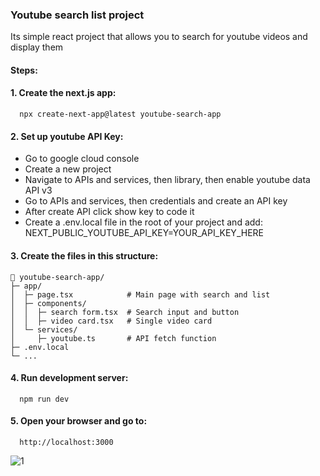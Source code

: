 ### Youtube search list project

Its simple react project that allows you to search for youtube videos and display them

#### Steps:

#### 1. Create the next.js app:
      npx create-next-app@latest youtube-search-app

#### 2. Set up youtube API Key:
   - Go to google cloud console<br>
   - Create a new project<br>
   - Navigate to APIs and services, then library, then enable youtube data API v3<br>
   - Go to APIs and services, then credentials and create an API key<br>
   - After create API click show key to code it<br>
   - Create a .env.local file in the root of your project and add: NEXT_PUBLIC_YOUTUBE_API_KEY=YOUR_API_KEY_HERE

#### 3. Create the files in this structure:
```
📁 youtube-search-app/
├─ app/
│  ├─ page.tsx            # Main page with search and list
│  ├─ components/
│  │  ├─ search form.tsx  # Search input and button
│  │  ├─ video card.tsx   # Single video card
│  └─ services/
│     ├─ youtube.ts       # API fetch function
├─ .env.local
└─ ...
```

#### 4. Run development server:
      npm run dev
  
#### 5. Open your browser and go to:
      http://localhost:3000

![1](https://private-user-images.githubusercontent.com/121627103/493381135-24f0e971-9ca9-450d-b25a-cb89641caeb7.png?jwt=eyJ0eXAiOiJKV1QiLCJhbGciOiJIUzI1NiJ9.eyJpc3MiOiJnaXRodWIuY29tIiwiYXVkIjoicmF3LmdpdGh1YnVzZXJjb250ZW50LmNvbSIsImtleSI6ImtleTUiLCJleHAiOjE3NTg3MjI3MjksIm5iZiI6MTc1ODcyMjQyOSwicGF0aCI6Ii8xMjE2MjcxMDMvNDkzMzgxMTM1LTI0ZjBlOTcxLTljYTktNDUwZC1iMjVhLWNiODk2NDFjYWViNy5wbmc_WC1BbXotQWxnb3JpdGhtPUFXUzQtSE1BQy1TSEEyNTYmWC1BbXotQ3JlZGVudGlhbD1BS0lBVkNPRFlMU0E1M1BRSzRaQSUyRjIwMjUwOTI0JTJGdXMtZWFzdC0xJTJGczMlMkZhd3M0X3JlcXVlc3QmWC1BbXotRGF0ZT0yMDI1MDkyNFQxNDAwMjlaJlgtQW16LUV4cGlyZXM9MzAwJlgtQW16LVNpZ25hdHVyZT1hMjM2ZWFiMjUzN2ZkM2ViNTNiNTlmOTczZDJhZjFjZTRhNzMyMzU5ZTAzNWNhZWU0NTU1MDkzYWJiMWQ3MjRmJlgtQW16LVNpZ25lZEhlYWRlcnM9aG9zdCJ9.5eSP3Rcft2ANwpU0UAxiRIArI1DFWDwd2P5BeSawunw)
